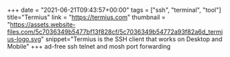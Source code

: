 +++
date = "2021-06-21T09:43:57+00:00"
tags = ["ssh", "terminal", "tool"]
title="Termius"
link = "https://termius.com"
thumbnail = "https://assets.website-files.com/5c7036349b5477bf13f828cf/5c7036349b54772a93f82a6d_termius-logo.svg"
snippet="Termius is the SSH client that works on Desktop and Mobile"
+++
ad-free
ssh
telnet and mosh
port forwarding
